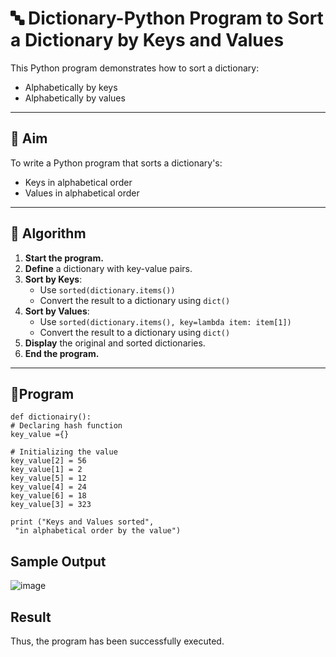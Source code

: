 # 🔤 Dictionary-Python Program to Sort a Dictionary by Keys and Values

This Python program demonstrates how to sort a dictionary:
- Alphabetically by keys
- Alphabetically by values

---

## 🎯 Aim

To write a Python program that sorts a dictionary's:
- Keys in alphabetical order
- Values in alphabetical order

---

## 🧠 Algorithm

1. **Start the program.**
2. **Define** a dictionary with key-value pairs.
3. **Sort by Keys**:
   - Use `sorted(dictionary.items())`
   - Convert the result to a dictionary using `dict()`
4. **Sort by Values**:
   - Use `sorted(dictionary.items(), key=lambda item: item[1])`
   - Convert the result to a dictionary using `dict()`
5. **Display** the original and sorted dictionaries.
6. **End the program.**

---

## 🧪Program
```
def dictionairy():
# Declaring hash function
key_value ={}

# Initializing the value
key_value[2] = 56
key_value[1] = 2
key_value[5] = 12
key_value[4] = 24
key_value[6] = 18
key_value[3] = 323

print ("Keys and Values sorted",
 "in alphabetical order by the value")
```
## Sample Output
![image](https://github.com/user-attachments/assets/0aab6e71-bab2-460c-9ed1-c03ac85058ad)


## Result
Thus, the program has been successfully executed.

